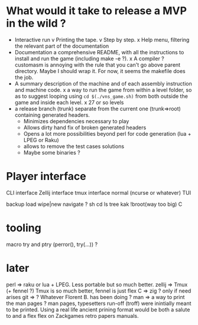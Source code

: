 # What would it take to release a MVP in the wild ?
- Interactive run
    v Printing the tape.
    v Step by step.
    x Help menu, filtering the relevant part of the documentation
- Documentation a comprehensive README, with all the instructions to install and run the game (including make -e ?).
x A compiler ? customasm is annoying with the rule that you can't go above parent directory. Maybe I should wrap it. For now, it seems the makefile does the job.
- A summary description of the machine and of each assembly instruction and machine code.
x a way to run the game from within a level folder, so as to suggest looping using `cd $(./vns_game.sh)` from both outside the game and inside each level.
x 27 or so levels
- a release branch (trunk) separate from the current one (trunk=>root) containing generated headers.
    - Minimizes dependencies necessary to play
    - Allows dirty hand fix of broken generated headers
    - Opens a lot more possibilities beyond perl for code generation (lua + LPEG or Raku)
    - allows to remove the test cases solutions
    - Maybe some binaries ?


# Player interface
CLI interface
Zellij interface
tmux interface
normal (ncurse or whatever) TUI

backup load wipe|new
navigate ? sh cd ls tree kak !broot(way too big) C

# tooling
macro try and ptry (perror(), try(...)) ?

# later
perl   => raku or lua + LPEG. Less portable but so much better.
zellij => Tmux (+ fennel ?) Tmux is so much better, fennel is just flex
C      => zig ? only if need arises
git    => ? Whatever Florent B. has been doing ?
man    => a way to print the man pages ? man pages, typesetters run-off (troff) were inintially meant to be printed. Using a real life ancient prining format would be both a salute to and a flex flex on Zackgames retro papers manuals.
